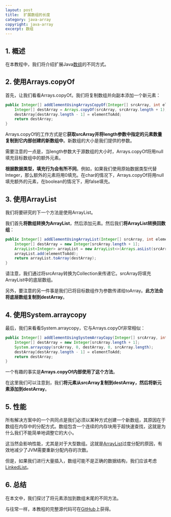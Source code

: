 ```yaml
---
layout: post
title:  扩展数组的长度
category: java-array
copyright: java-array
excerpt: 数组
---
```


## 1. 概述

在本教程中，我们将介绍扩展Java[数组](https://www.baeldung.com/java-arrays-guide)的不同方式。

## 2. 使用Arrays.copyOf

首先，让我们看看Arrays.copyOf。我们将复制数组并向副本添加一个新元素：

```java
public Integer[] addElementUsingArraysCopyOf(Integer[] srcArray, int elementToAdd) {
    Integer[] destArray = Arrays.copyOf(srcArray, srcArray.length + 1);
    destArray[destArray.length - 1] = elementToAdd;
    return destArray;
}
```

Arrays.copyOf的工作方式是它**获取srcArray并将length参数中指定的元素数量复制到它内部创建的新数组中**。新数组的大小是我们提供的参数。

需要注意的一点是，当length参数大于源数组的大小时，Arrays.copyOf将用null填充目标数组中的额外元素。

**根据数据类型，填充行为会有所不同**。例如，如果我们使用原始数据类型代替Integer，那么额外的元素将用0填充。在char的情况下，Arrays.copyOf将用null填充额外的元素，在boolean的情况下，用false填充。

## 3. 使用ArrayList

我们将要研究的下一个方法是使用ArrayList。

我们首先**将数组转换为ArrayList**，然后添加元素。然后我们**将ArrayList转换回数组**：

```java
public Integer[] addElementUsingArrayList(Integer[] srcArray, int elementToAdd) {
    Integer[] destArray = new Integer[srcArray.length + 1];
    ArrayList<Integer> arrayList = new ArrayList<>(Arrays.asList(srcArray));
    arrayList.add(elementToAdd);
    return arrayList.toArray(destArray);
}
```

请注意，我们通过将srcArray转换为Collection来传递它。srcArray将填充ArrayList中的底层数组。

另外，要注意的另一件事是我们已将目标数组作为参数传递给toArray。**此方法会将底层数组复制到destArray**。

## 4. 使用System.arraycopy

最后，我们来看看System.arraycopy，它与Arrays.copyOf非常相似：

```java
public Integer[] addElementUsingSystemArrayCopy(Integer[] srcArray, int elementToAdd) {
    Integer[] destArray = new Integer[srcArray.length + 1];
    System.arraycopy(srcArray, 0, destArray, 0, srcArray.length);
    destArray[destArray.length - 1] = elementToAdd;
    return destArray;
}
```

一个有趣的事实是**Arrays.copyOf内部使用了这个方法**。

在这里我们可以注意到，我们**将元素从srcArray复制到destArray，然后将新元素添加到destArray**。

## 5. 性能

所有解决方案中的一个共同点是我们必须以某种方式创建一个新数组，其原因在于数组在内存中的分配方式。数组包含一个连续的内存块用于超快速查找，这就是为什么我们不能简单地调整它的大小。

这当然会影响性能，尤其是对于大型数组。这就是[ArrayList](https://www.baeldung.com/java-arraylist)过度分配的原因，有效地减少了JVM需要重新分配内存的次数。

但是，如果我们进行大量插入，数组可能不是正确的数据结构，我们应该考虑[LinkedList](https://www.baeldung.com/java-linkedlist)。

## 6. 总结

在本文中，我们探讨了将元素添加到数组末尾的不同方法。

与往常一样，本教程的完整源代码可在[GitHub](https://github.com/tuyucheng7/taketoday-tutorial4j/tree/master/java-core-modules/java-arrays-operations-basic)上获得。
